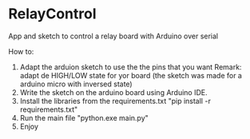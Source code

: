 # RelayControl
App and sketch to control a relay board with Arduino over serial

How to:
1. Adapt the arduion sketch to use the the pins that you want 
  Remark: adapt de HIGH/LOW state for yor board (the sketch was made for a arduino micro with inversed state)
2. Write the sketch on the arduino board using Arduino IDE.
3. Install the libraries from the requirements.txt "pip install -r requirements.txt"
4. Run the main file "python.exe main.py"
5. Enjoy
